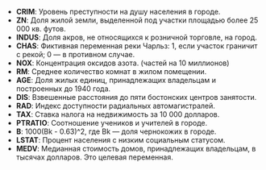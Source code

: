 - __CRIM__: Уровень преступности на душу населения в городе.
- __ZN__: Доля жилой земли, выделенной под участки площадью более 25 000 кв. футов.
- __INDUS__: Доля акров, не относящихся к розничной торговле, на город.
- __CHAS__: Фиктивная переменная реки Чарльз: 1, если участок граничит с рекой; 0 — в противном случае.
- __NOX__: Концентрация оксидов азота. (частей на 10 миллионов)
- __RM__: Среднее количество комнат в жилом помещении.
- __AGE__: Доля жилых единиц, принадлежащих владельцам и построенных до 1940 года.
- __DIS__: Взвешенные расстояния до пяти бостонских центров занятости.
- __RAD__: Индекс доступности радиальных автомагистралей.
- __TAX__: Ставка налога на недвижимость за 10 000 долларов.
- __PTRATIO__: Соотношение учеников и учителей в городе.
- __B__: 1000(Bk - 0.63)^2, где Bk — доля чернокожих в городе.
- __LSTAT__: Процент населения с низким социальным статусом.
- __MEDV__: Медианная стоимость домов, принадлежащих владельцам, в тысячах долларов. Это целевая переменная.
